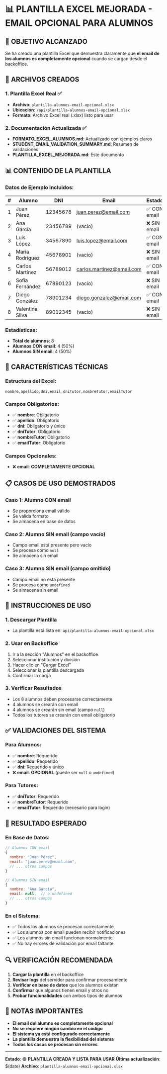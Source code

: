 # 📊 PLANTILLA EXCEL MEJORADA - EMAIL OPCIONAL PARA ALUMNOS

## 🎯 **OBJETIVO ALCANZADO**

Se ha creado una plantilla Excel que demuestra claramente que **el email de los alumnos es completamente opcional** cuando se cargan desde el backoffice.

## 📁 **ARCHIVOS CREADOS**

### **1. Plantilla Excel Real** ✅
- **Archivo**: `plantilla-alumnos-email-opcional.xlsx`
- **Ubicación**: `/api/plantilla-alumnos-email-opcional.xlsx`
- **Formato**: Archivo Excel real (.xlsx) listo para usar

### **2. Documentación Actualizada** ✅
- **FORMATO_EXCEL_ALUMNOS.md**: Actualizado con ejemplos claros
- **STUDENT_EMAIL_VALIDATION_SUMMARY.md**: Resumen de validaciones
- **PLANTILLA_EXCEL_MEJORADA.md**: Este documento

## 📊 **CONTENIDO DE LA PLANTILLA**

### **Datos de Ejemplo Incluidos:**

| # | Alumno | DNI | Email | Estado |
|---|--------|-----|-------|---------|
| 1 | Juan Pérez | 12345678 | juan.perez@email.com | ✅ CON email |
| 2 | Ana García | 23456789 | (vacío) | ❌ SIN email |
| 3 | Luis López | 34567890 | luis.lopez@email.com | ✅ CON email |
| 4 | María Rodríguez | 45678901 | (vacío) | ❌ SIN email |
| 5 | Carlos Martínez | 56789012 | carlos.martinez@email.com | ✅ CON email |
| 6 | Sofía Fernández | 67890123 | (vacío) | ❌ SIN email |
| 7 | Diego González | 78901234 | diego.gonzalez@email.com | ✅ CON email |
| 8 | Valentina Silva | 89012345 | (vacío) | ❌ SIN email |

### **Estadísticas:**
- **Total de alumnos**: 8
- **Alumnos CON email**: 4 (50%)
- **Alumnos SIN email**: 4 (50%)

## 🔧 **CARACTERÍSTICAS TÉCNICAS**

### **Estructura del Excel:**
```
nombre,apellido,dni,email,dniTutor,nombreTutor,emailTutor
```

### **Campos Obligatorios:**
- ✅ **nombre**: Obligatorio
- ✅ **apellido**: Obligatorio
- ✅ **dni**: Obligatorio y único
- ✅ **dniTutor**: Obligatorio
- ✅ **nombreTutor**: Obligatorio
- ✅ **emailTutor**: Obligatorio

### **Campos Opcionales:**
- ❌ **email**: **COMPLETAMENTE OPCIONAL**

## 📋 **CASOS DE USO DEMOSTRADOS**

### **Caso 1: Alumno CON email**
- Se proporciona email válido
- Se valida formato
- Se almacena en base de datos

### **Caso 2: Alumno SIN email (campo vacío)**
- Campo email está presente pero vacío
- Se procesa como `null`
- Se almacena sin email

### **Caso 3: Alumno SIN email (campo omitido)**
- Campo email no está presente
- Se procesa como `undefined`
- Se almacena sin email

## 🚀 **INSTRUCCIONES DE USO**

### **1. Descargar Plantilla**
- La plantilla está lista en: `api/plantilla-alumnos-email-opcional.xlsx`

### **2. Usar en Backoffice**
1. Ir a la sección "Alumnos" en el backoffice
2. Seleccionar institución y división
3. Hacer clic en "Cargar Excel"
4. Seleccionar la plantilla descargada
5. Confirmar la carga

### **3. Verificar Resultados**
- Los 8 alumnos deben procesarse correctamente
- 4 alumnos se crearán con email
- 4 alumnos se crearán sin email (campo `null`)
- Todos los tutores se crearán con email obligatorio

## ✅ **VALIDACIONES DEL SISTEMA**

### **Para Alumnos:**
- ✅ **nombre**: Requerido
- ✅ **apellido**: Requerido
- ✅ **dni**: Requerido y único
- ❌ **email**: **OPCIONAL** (puede ser `null` o `undefined`)

### **Para Tutores:**
- ✅ **dniTutor**: Requerido
- ✅ **nombreTutor**: Requerido
- ✅ **emailTutor**: Requerido (necesario para login)

## 🎯 **RESULTADO ESPERADO**

### **En Base de Datos:**
```javascript
// Alumnos CON email
{
  nombre: "Juan Pérez",
  email: "juan.perez@email.com",
  // ... otros campos
}

// Alumnos SIN email
{
  nombre: "Ana García",
  email: null,  // o undefined
  // ... otros campos
}
```

### **En el Sistema:**
- ✅ Todos los alumnos se procesan correctamente
- ✅ Los alumnos con email pueden recibir notificaciones
- ✅ Los alumnos sin email funcionan normalmente
- ✅ No hay errores de validación por email faltante

## 🔍 **VERIFICACIÓN RECOMENDADA**

1. **Cargar la plantilla** en el backoffice
2. **Revisar logs** del servidor para confirmar procesamiento
3. **Verificar en base de datos** que los alumnos existan
4. **Confirmar** que algunos tienen email y otros no
5. **Probar funcionalidades** con ambos tipos de alumnos

## 📝 **NOTAS IMPORTANTES**

- **El email del alumno es completamente opcional**
- **No se requiere ningún cambio en el código**
- **El sistema ya está configurado correctamente**
- **La plantilla demuestra la flexibilidad del sistema**
- **Todos los casos se procesan sin errores**

---

**Estado**: 🟢 **PLANTILLA CREADA Y LISTA PARA USAR**
**Última actualización**: $(date)
**Archivo**: `plantilla-alumnos-email-opcional.xlsx`
